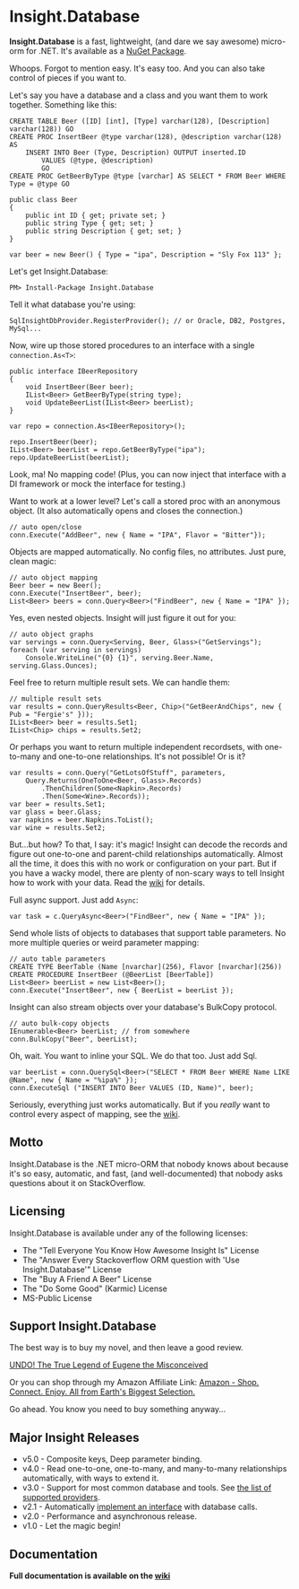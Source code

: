 # Insight.Database #

**Insight.Database** is a fast, lightweight, (and dare we say awesome) micro-orm for .NET. It's available as a [NuGet Package](http://www.nuget.org/packages/Insight.Database/).

Whoops. Forgot to mention easy. It's easy too. And you can also take control of pieces if you want to.

Let's say you have a database and a class and you want them to work together. Something like this:

	CREATE TABLE Beer ([ID] [int], [Type] varchar(128), [Description] varchar(128)) GO
	CREATE PROC InsertBeer @type varchar(128), @description varchar(128) AS
		INSERT INTO Beer (Type, Description) OUTPUT inserted.ID
			VALUES (@type, @description)
			GO
	CREATE PROC GetBeerByType @type [varchar] AS SELECT * FROM Beer WHERE Type = @type GO

	public class Beer
	{
		public int ID { get; private set; }
		public string Type { get; set; }
		public string Description { get; set; }
	}

	var beer = new Beer() { Type = "ipa", Description = "Sly Fox 113" };

Let's get Insight.Database:

	PM> Install-Package Insight.Database

Tell it what database you're using:

	SqlInsightDbProvider.RegisterProvider(); // or Oracle, DB2, Postgres, MySql...

Now, wire up those stored procedures to an interface with a single `connection.As<T>`:

	public interface IBeerRepository
	{
		void InsertBeer(Beer beer);
		IList<Beer> GetBeerByType(string type);
		void UpdateBeerList(IList<Beer> beerList);
	}

	var repo = connection.As<IBeerRepository>();

	repo.InsertBeer(beer);
	IList<Beer> beerList = repo.GetBeerByType("ipa");
	repo.UpdateBeerList(beerList);

Look, ma! No mapping code! (Plus, you can now inject that interface with a DI framework or mock the interface for testing.)

Want to work at a lower level? Let's call a stored proc with an anonymous object. (It also automatically opens and closes the connection.)

	// auto open/close
	conn.Execute("AddBeer", new { Name = "IPA", Flavor = "Bitter"});

Objects are mapped automatically. No config files, no attributes. Just pure, clean magic:

	// auto object mapping
	Beer beer = new Beer();
	conn.Execute("InsertBeer", beer);
	List<Beer> beers = conn.Query<Beer>("FindBeer", new { Name = "IPA" });

Yes, even nested objects. Insight will just figure it out for you:

	// auto object graphs
	var servings = conn.Query<Serving, Beer, Glass>("GetServings");
	foreach (var serving in servings)
		Console.WriteLine("{0} {1}", serving.Beer.Name, serving.Glass.Ounces);

Feel free to return multiple result sets. We can handle them:

	// multiple result sets
	var results = conn.QueryResults<Beer, Chip>("GetBeerAndChips", new { Pub = "Fergie's" }));
	IList<Beer> beer = results.Set1;
	IList<Chip> chips = results.Set2;

Or perhaps you want to return multiple independent recordsets, with one-to-many and one-to-one relationships. It's not possible! Or is it?

	var results = conn.Query("GetLotsOfStuff", parameters,
		Query.Returns(OneToOne<Beer, Glass>.Records)
			.ThenChildren(Some<Napkin>.Records)
			.Then(Some<Wine>.Records));
	var beer = results.Set1;
	var glass = beer.Glass;
	var napkins = beer.Napkins.ToList();
	var wine = results.Set2;

But...but how? To that, I say: it's magic! Insight can decode the records and figure out one-to-one and parent-child relationships automatically. Almost all the time, it does this with no work or configuration on your part. But if you have a wacky model, there are plenty of non-scary ways to tell Insight how to work with your data. Read the [wiki](https://github.com/jonwagner/Insight.Database/wiki) for details.

Full async support. Just add `Async`:

	var task = c.QueryAsync<Beer>("FindBeer", new { Name = "IPA" });

Send whole lists of objects to databases that support table parameters. No more multiple queries or weird parameter mapping:

	// auto table parameters
	CREATE TYPE BeerTable (Name [nvarchar](256), Flavor [nvarchar](256))
	CREATE PROCEDURE InsertBeer (@BeerList [BeerTable])
	List<Beer> beerList = new List<Beer>();
	conn.Execute("InsertBeer", new { BeerList = beerList });

Insight can also stream objects over your database's BulkCopy protocol. 

	// auto bulk-copy objects
	IEnumerable<Beer> beerList; // from somewhere
	conn.BulkCopy("Beer", beerList);

Oh, wait. You want to inline your SQL. We do that too. Just add Sql.

	var beerList = conn.QuerySql<Beer>("SELECT * FROM Beer WHERE Name LIKE @Name", new { Name = "%ipa%" });
	conn.ExecuteSql ("INSERT INTO Beer VALUES (ID, Name)", beer);

Seriously, everything just works automatically. But if you *really* want to control every aspect of mapping, see the [wiki](https://github.com/jonwagner/Insight.Database/wiki).

## Motto ##

Insight.Database is the .NET micro-ORM that nobody knows about because it's so easy, automatic, and fast, (and well-documented) that nobody asks questions about it on StackOverflow.

## Licensing ##

Insight.Database is available under any of the following licenses:

* The "Tell Everyone You Know How Awesome Insight Is" License
* The "Answer Every Stackoverflow ORM question with 'Use Insight.Database'" License
* The "Buy A Friend A Beer" License
* The "Do Some Good" (Karmic) License
* MS-Public License

## Support Insight.Database ##

The best way is to buy my novel, and then leave a good review.

[UNDO! The True Legend of Eugene the Misconceived](http://www.amazon.com/Undo-True-Legend-Eugene-Misconceived-ebook/dp/B00PQWJWSI)

Or you can shop through my Amazon Affiliate Link: [Amazon - Shop. Connect. Enjoy. All from Earth's Biggest Selection.](http://www.amazon.com/ref=assoc_tag_ph_1390604847723?_encoding=UTF8&camp=1789&creative=9325&linkCode=pf4&tag=jmileswagner-20)

Go ahead. You know you need to buy something anyway...


## Major Insight Releases ##

* v5.0 - Composite keys, Deep parameter binding. 
* v4.0 - Read one-to-one, one-to-many, and many-to-many relationships automatically, with ways to extend it.
* v3.0 - Support for most common database and tools. See [the list of supported providers](https://github.com/jonwagner/Insight.Database/wiki/Insight-and-Data-Providers).
* v2.1 - Automatically [implement an interface](https://github.com/jonwagner/Insight.Database/wiki/Auto-Interface-Implementation) with database calls.
* v2.0 - Performance and asynchronous release.
* v1.0 - Let the magic begin!

## Documentation ##

**Full documentation is available on the [wiki](https://github.com/jonwagner/Insight.Database/wiki)**

